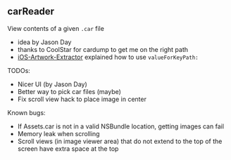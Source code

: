 ## carReader

View contents of a given `.car` file

 - idea by Jason Day
 - thanks to CoolStar for cardump to get me on the right path
 - [iOS-Artwork-Extractor](https://github.com/0xced/iOS-Artwork-Extractor/blob/master/Classes/ArtworkViewController.m) explained how to use `valueForKeyPath:`

TODOs: 
 - Nicer UI (by Jason Day)
 - Better way to pick car files (maybe)
 - Fix scroll view hack to place image in center

Known bugs:
 - If Assets.car is not in a valid NSBundle location, getting images can fail
 - Memory leak when scrolling
 - Scroll views (in image viewer area) that do not extend to the top of the screen have extra space at the top

